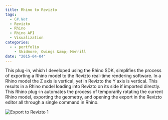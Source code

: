 ```yaml
---
title: Rhino to Revizto
tags:
  - C#.Net
  - Revizto
  - Rhino
  - Rhino API
  - Visualization
categories:
  - - portfolio
    - Skidmore, Owings &amp; Merrill
date: "2015-04-04"
---
```


This plug-in, which I developed using the Rhino SDK, simplifies the process of exporting a Rhino model to the Revizto real-time rendering software. In a Rhino model the Z axis is vertical, yet in Revizto the Y axis is vertical. This results in a Rhino model loading into Revizto on its side if imported directly. This Rhino plug-in automates the process of temporarily rotating the current Rhino model, exporting the geometry, and opening the export in the Revizto editor all through a single command in Rhino.

![Export to Revizto 1](Export-to-Revizto-1.png)
